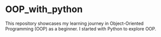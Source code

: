 # OOP_with_python
This repository showcases my learning journey in Object-Oriented Programming (OOP) as a beginner. I started with Python to explore OOP.
